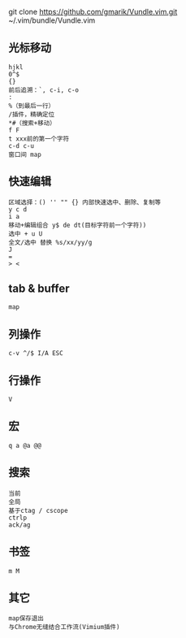 git clone https://github.com/gmarik/Vundle.vim.git ~/.vim/bundle/Vundle.vim 
## 光标移动
	
	hjkl
	0^$
	{}
	前后追溯：`, c-i, c-o
	:
	%（到最后一行）
	/插件，精确定位
	*#（搜索+移动）
	f F
	t xxx前的第一个字符
	c-d c-u
	窗口间 map

## 快速编辑

	区域选择：() '' "" {} 内部快速选中、删除、复制等
	y c d 
	i a
	移动+编辑组合 y$ de dt(目标字符前一个字符))
	选中 + u U
	全文/选中 替换 %s/xx/yy/g
	J
	=
	> <
	
## tab & buffer
	
	map


## 列操作
	
	c-v ^/$ I/A ESC

## 行操作
	
	V

## 宏
	
	q a @a @@

## 搜索

	当前
	全局
	基于ctag / cscope
	ctrlp
	ack/ag

## 书签

	m M

## 其它

	map保存退出
	与Chrome无缝结合工作流(Vimium插件)
